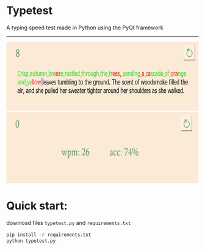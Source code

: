 # Typetest
A typing speed test made in Python using the PyQt framework
___
<img src="https://github.com/gleverrr/typetest/blob/main/image1.PNG" alt="screen1" height = "180">
<img src="https://github.com/gleverrr/typetest/blob/main/image2.PNG" alt="screen2" height = "187">

# Quick start:

download files ```typetest.py``` and ```requirements.txt```

```
pip install -r requirements.txt
python typetest.py
```
